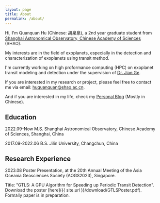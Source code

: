 ```yaml
---
layout: page
title: About
permalink: /about/
---
```


Hi, I'm Quanquan Hu (Chinese: 胡泉泉), a 2nd year graduate student from [Shanghai Astronomical Observatory, Chinese Academy of Sciences](http://english.shao.cas.cn/) (SHAO).

My interests are in the field of exoplanets, especially in the detection and characterization of exoplanets using transit method.

I'm currently working on high proformance computing (HPC) on exoplanet transit modeling and detection under the supervision of [Dr. Jian Ge](https://scholar.google.com/citations?user=xrAGwa0AAAAJ).

If you are interested in my research or project, please feel free to contact me via email: huquanquan@shao.ac.cn.

And if you are interested in my life, check my [Personal Blog](https://farthing.xyz) (Mostly in Chinese).

## Education

2022.09-Now M.S. Shanghai Astronomical Observatory, Chinese Academy of Sciences, Shanghai, China 

2017.09-2022.06 B.S. Jilin University, Changchun, China 


## Research Experience

2023.08 Poster Presentation, at the 20th Annual Meeting of the Asia Oceania Geosciences Society (AOGS2023), Singapore.

Title: "GTLS: A GPU Algorithm for Speeding up Periodic Transit Detection".
Download the poster [here]({{ site.url }}/download/GTLSPoster.pdf). Formally paper is in preparation.
